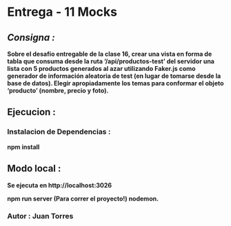 # Entrega - 11 Mocks


## *Consigna :*

**Sobre el desafío entregable de la clase 16, crear una vista en forma de tabla que consuma desde la ruta ‘/api/productos-test’ del servidor una lista con 5 productos generados al azar utilizando Faker.js como generador de información aleatoria de test (en lugar de tomarse desde la base de datos). Elegir apropiadamente los temas para conformar el objeto ‘producto’ (nombre, precio y foto).**


## Ejecucion :

### Instalacion de Dependencias : 

**npm install**

## Modo local :

 **Se ejecuta en http://localhost:3026**


**npm run server (Para correr el proyecto!) nodemon.**









### Autor :  **Juan Torres**
